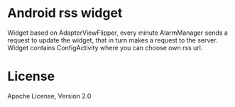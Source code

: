 <h1>Android rss widget</h1>
Widget based on AdapterViewFlipper, every minute AlarmManager sends a request to update the widget, that in turn makes a request to the server.<br>
Widget contains ConfigActivity where you can choose own rss url.

<h1>License</h1>
Apache License, Version 2.0
